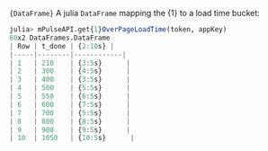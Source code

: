 `{DataFrame}` A julia `DataFrame` mapping the {1} to a load time bucket:

```julia
julia> mPulseAPI.get{1}OverPageLoadTime(token, appKey)
60x2 DataFrames.DataFrame
| Row | t_done | {2:10s} |
|-----|--------|------------|
| 1   | 210    | {3:5s}      |
| 2   | 300    | {4:5s}      |
| 3   | 400    | {3:5s}      |
| 4   | 500    | {5:5s}      |
| 5   | 550    | {6:5s}      |
| 6   | 600    | {7:5s}      |
| 7   | 700    | {5:5s}      |
| 8   | 800    | {8:5s}      |
| 9   | 900    | {9:5s}      |
| 10  | 1050   | {10:5s}      |
```
